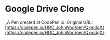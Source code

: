 # Google Drive Clone
 _A Pen created at CodePen.io. Original URL: [https://codepen.io/HGC_JohnWoo/pen/QxmdgX](https://codepen.io/HGC_JohnWoo/pen/QxmdgX).

 